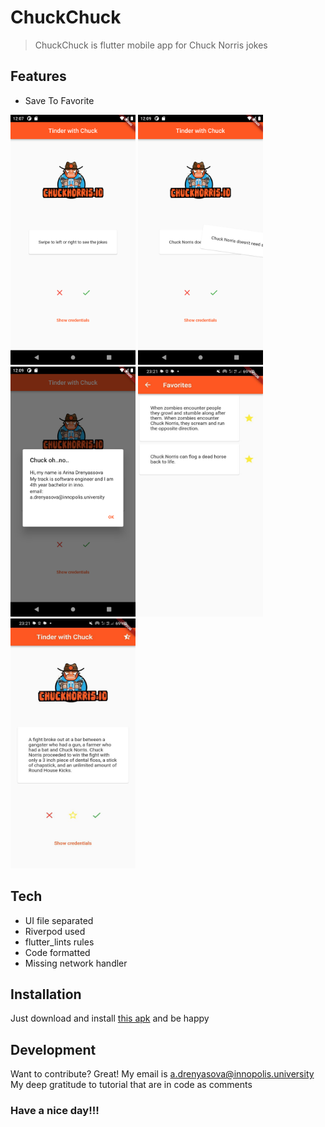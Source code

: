 # ChuckChuck

> ChuckChuck is flutter mobile app for Chuck Norris jokes

## Features
- Save To Favorite

<img src="https://github.com/ease-ln/IU_flutter-assignment-1/blob/main/screenshots/1.png?raw=true" width=200px height=400px> <img src="https://github.com/ease-ln/IU_flutter-assignment-1/blob/main/screenshots/2.png?raw=true" width=200px height=400px> <img src="https://github.com/ease-ln/IU_flutter-assignment-1/blob/main/screenshots/3.png?raw=true" width=200px height=400px> <img src="https://github.com/ease-ln/IU_flutter-assignment-1/blob/a2/screenshots/4.png?raw=true" width=200px height=400px><img src="https://github.com/ease-ln/IU_flutter-assignment-1/blob/a2/screenshots/5.png?raw=true" width=200px height=400px>

## Tech

- UI file separated
- Riverpod used
- flutter_lints rules
- Code formatted
- Missing network handler

## Installation

Just download and install [this apk](https://github.com/ease-ln/IU_flutter-assignment-1/blob/a2/ChuckChuck.apk) and be happy



## Development

Want to contribute? Great! My email is a.drenyasova@innopolis.university
My deep gratitude to tutorial that are in code as comments

### Have a nice day!!!

